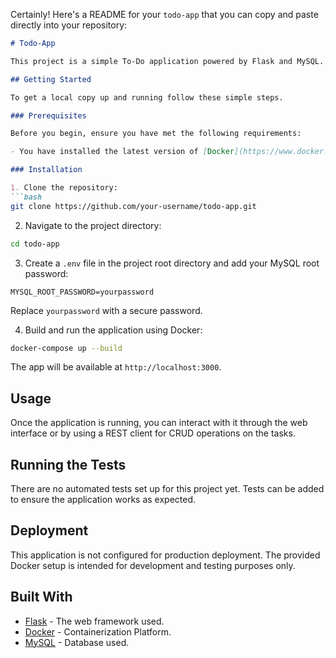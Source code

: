Certainly! Here's a README for your `todo-app` that you can copy and paste directly into your repository:

```markdown
# Todo-App

This project is a simple To-Do application powered by Flask and MySQL. It allows users to add, delete, and update tasks in a to-do list.

## Getting Started

To get a local copy up and running follow these simple steps.

### Prerequisites

Before you begin, ensure you have met the following requirements:

- You have installed the latest version of [Docker](https://www.docker.com/get-started).

### Installation

1. Clone the repository:
```bash
git clone https://github.com/your-username/todo-app.git
```

2. Navigate to the project directory:
```bash
cd todo-app
```

3. Create a `.env` file in the project root directory and add your MySQL root password:
```env
MYSQL_ROOT_PASSWORD=yourpassword
```
Replace `yourpassword` with a secure password.

4. Build and run the application using Docker:
```bash
docker-compose up --build
```

The app will be available at `http://localhost:3000`.

## Usage

Once the application is running, you can interact with it through the web interface or by using a REST client for CRUD operations on the tasks.

## Running the Tests

There are no automated tests set up for this project yet. Tests can be added to ensure the application works as expected.

## Deployment

This application is not configured for production deployment. The provided Docker setup is intended for development and testing purposes only.

## Built With

- [Flask](http://flask.pocoo.org/) - The web framework used.
- [Docker](https://www.docker.com/) - Containerization Platform.
- [MySQL](https://www.mysql.com/) - Database used.
